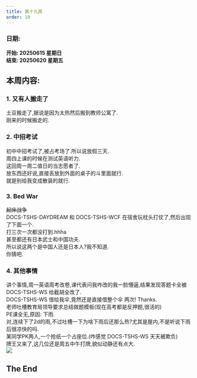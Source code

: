 ```yaml
---
title: 第十九周
order: 19
---
```


### 日期:  
**开始: 20250615 星期日**  
**结束: 20250620 星期五**  

## 本周内容:  

### 1. 又有人搬走了

土豆搬走了,据说是因为太热然后搬到教师公寓了.  
刚来的时候搬走的.  

### 2. 中招考试

初中中招考试了,被占考场了.所以说放假三天.  
周四上课的时候在测试英语听力.  
这回周一周二值日的当志愿者了.  
放东西还好说,直接丢放到外面的桌子的斗里面就行.  
就是别给我变成散装的就行.  

### 3. Bed War

~~起床战争~~  
DOCS-TSHS-DAYDREAM 和 DOCS-TSHS-WCF 在宿舍玩枕头打仗了,然后出现了下面一个.  
打三次一次都没打到.hhha  
甚至都还有日本武士和中国功夫.  
所以说这两个是中国人还是日本人?我不知道.  
你猜吧.  

### 4. 其他事情

讲个事情,周一英语周考改卷,课代表问我咋改的我一脸懵逼,结果发现答题卡全被 DOCS-TSHS-WS 给截胡全改了.  
DOCS-TSHS-WS 借给我伞,竟然还是直接借整个伞 两次! Thanks.  
老师吐槽教育局领导要求总结做题模板(现在高考都是反押题,很活的)  
PE课全无,原因: 下雨.  
对,连续下了2d的雨,不过吐槽一下为啥下雨后还那么热?尤其是屋内,不是听说下雨后很凉快的吗.  
某同学PK两人,一个抢纸一个占座位.(咋感觉 DOCS-TSHS-WS 天天被欺负)  
牌王又来了,这几位还是周五中午打牌,貌似动静还有点大.  
![](https://img.yyyyt.top/meme/doro/static/给社会添乱.gif)  

## The End